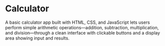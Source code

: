 # Calculator
A basic calculator app built with HTML, CSS, and JavaScript lets users perform simple arithmetic operations—addition, subtraction, multiplication, and division—through a clean interface with clickable buttons and a display area showing input and results.
